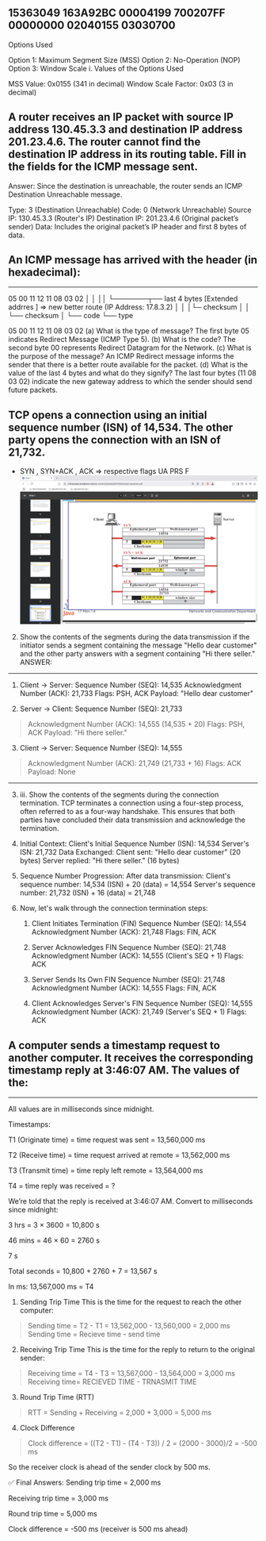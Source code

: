 ## 15363049 163A92BC 00004199 700207FF 00000000 02040155 03030700

Options Used

Option 1: Maximum Segment Size (MSS)
Option 2: No-Operation (NOP)
Option 3: Window Scale
i. Values of the Options Used

MSS Value: 0x0155 (341 in decimal)
Window Scale Factor: 0x03 (3 in decimal)

## A router receives an IP packet with source IP address 130.45.3.3 and destination IP address 201.23.4.6. The router cannot find the destination IP address in its routing table. Fill in the fields for the ICMP message sent.
Answer:
Since the destination is unreachable, the router sends an ICMP Destination Unreachable message.

Type: 3 (Destination Unreachable)
Code: 0 (Network Unreachable)
Source IP: 130.45.3.3 (Router's IP)
Destination IP: 201.23.4.6 (Original packet’s sender)
Data: Includes the original packet’s IP header and first 8 bytes of data.

## An ICMP message has arrived with the header (in hexadecimal):
---
05  00   11 12   11 08 03 02
│   │     ││      └───────┬── last 4 bytes [Extended addrres ] => new better route (IP Address: 17.8.3.2)
│   │     │└─ checksum
│   │     └── checksum
│   └── code
└── type

05 00 11 12 11 08 03 02
(a) What is the type of message?
The first byte 05 indicates Redirect Message (ICMP Type 5).
(b) What is the code?
The second byte 00 represents Redirect Datagram for the Network.
(c) What is the purpose of the message?
An ICMP Redirect message informs the sender that there is a better route available for the packet.
(d) What is the value of the last 4 bytes and what do they signify?
The last four bytes (11 08 03 02) indicate the new gateway address to which the sender should send future packets.


## TCP opens a connection using an initial sequence number (ISN) of 14,534. The other party opens the connection with an ISN of 21,732.
- SYN , SYN+ACK , ACK => respective flags UA PRS F
![alt text](image-10.png)

2. Show the contents of the segments during the data transmission if the initiator sends a segment containing the message "Hello dear customer" and the other party answers with a segment containing "Hi there seller."
ANSWER:
---
1. Client → Server:
Sequence Number (SEQ): 14,535
Acknowledgment Number (ACK): 21,733
Flags: PSH, ACK
Payload: "Hello dear customer"

2. Server → Client:
Sequence Number (SEQ): 21,733
> Acknowledgment Number (ACK): 14,555 (14,535 + 20)
Flags: PSH, ACK
Payload: "Hi there seller."

3. Client → Server:
Sequence Number (SEQ): 14,555
> Acknowledgment Number (ACK): 21,749 (21,733 + 16)
Flags: ACK
Payload: None
---

3. iii. Show the contents of the segments during the connection termination.
TCP terminates a connection using a four-step process, often referred to as a four-way handshake. This ensures that both parties have concluded their data transmission and acknowledge the termination.

1. Initial Context:
Client's Initial Sequence Number (ISN): 14,534
Server's ISN: 21,732
Data Exchanged:
Client sent: "Hello dear customer" (20 bytes)
Server replied: "Hi there seller." (16 bytes)

2. Sequence Number Progression:
After data transmission:
Client's sequence number: 14,534 (ISN) + 20 (data) = 14,554
Server's sequence number: 21,732 (ISN) + 16 (data) = 21,748

3. Now, let's walk through the connection termination steps:

    1. Client Initiates Termination (FIN)
    Sequence Number (SEQ): 14,554
    Acknowledgment Number (ACK): 21,748
    Flags: FIN, ACK

    2. Server Acknowledges FIN
    Sequence Number (SEQ): 21,748
    Acknowledgment Number (ACK): 14,555 (Client's SEQ + 1)
    Flags: ACK

    3. Server Sends Its Own FIN
    Sequence Number (SEQ): 21,748
    Acknowledgment Number (ACK): 14,555
    Flags: FIN, ACK

    4. Client Acknowledges Server's FIN
    Sequence Number (SEQ): 14,555
    Acknowledgment Number (ACK): 21,749 (Server's SEQ + 1)
    Flags: ACK


## A computer sends a timestamp request to another computer. It receives the corresponding timestamp reply at 3:46:07 AM. The values of the:

---
All values are in milliseconds since midnight.

Timestamps:

T1 (Originate time) = time request was sent = 13,560,000 ms

T2 (Receive time) = time request arrived at remote = 13,562,000 ms

T3 (Transmit time) = time reply left remote = 13,564,000 ms

T4 = time reply was received = ?

We’re told that the reply is received at 3:46:07 AM.
Convert to milliseconds since midnight:

3 hrs = 3 × 3600 = 10,800 s

46 mins = 46 × 60 = 2760 s

7 s

Total seconds = 10,800 + 2760 + 7 = 13,567 s

In ms: 13,567,000 ms = T4

1. Sending Trip Time
This is the time for the request to reach the other computer:
> Sending time = T2 - T1 = 13,562,000 - 13,560,000 = 2,000 ms
Sending time = Recieve time - send time 

2. Receiving Trip Time
This is the time for the reply to return to the original sender:
> Receiving time = T4 - T3 = 13,567,000 - 13,564,000 = 3,000 ms
Receiving time= RECIEVED TIME - TRNASMIT TIME 

3. Round Trip Time (RTT)
> RTT = Sending + Receiving = 2,000 + 3,000 = 5,000 ms

4. Clock Difference
> Clock difference = ((T2 - T1) - (T4 - T3)) / 2
= (2000 - 3000)/2 = -500 ms

So the receiver clock is ahead of the sender clock by 500 ms.

✅ Final Answers:
Sending trip time = 2,000 ms

Receiving trip time = 3,000 ms

Round trip time = 5,000 ms

Clock difference = -500 ms (receiver is 500 ms ahead)


